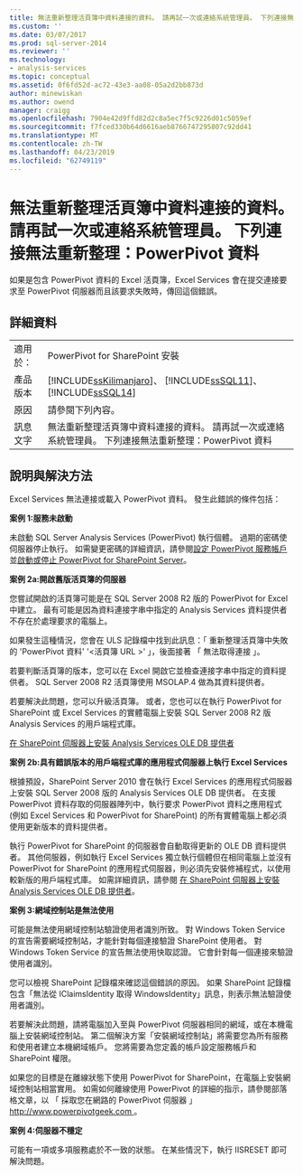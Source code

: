 ```yaml
---
title: 無法重新整理活頁簿中資料連接的資料。 請再試一次或連絡系統管理員。 下列連接無法重新整理：PowerPivot Data | Microsoft Docs
ms.custom: ''
ms.date: 03/07/2017
ms.prod: sql-server-2014
ms.reviewer: ''
ms.technology:
- analysis-services
ms.topic: conceptual
ms.assetid: 0f6fd52d-ac72-43e3-aa08-05a2d2bb873d
author: minewiskan
ms.author: owend
manager: craigg
ms.openlocfilehash: 7904e42d9ffd82d2c8a5ec7f5c9226d01c5059ef
ms.sourcegitcommit: f7fced330b64d6616aeb8766747295807c92dd41
ms.translationtype: MT
ms.contentlocale: zh-TW
ms.lasthandoff: 04/23/2019
ms.locfileid: "62749119"
---
```

# <a name="unable-to-refresh-data-for-a-data-connection-in-the-workbook-try-again-or-contact-your-system-administrator-the-following-connections-failed-to-refresh-powerpivot-data"></a>無法重新整理活頁簿中資料連接的資料。 請再試一次或連絡系統管理員。 下列連接無法重新整理：PowerPivot 資料
  如果是包含 PowerPivot 資料的 Excel 活頁簿，Excel Services 會在提交連接要求至 PowerPivot 伺服器而且該要求失敗時，傳回這個錯誤。  
  
## <a name="details"></a>詳細資料  
  
|||  
|-|-|  
|適用於：|PowerPivot for SharePoint 安裝|  
|產品版本|[!INCLUDE[ssKilimanjaro](../../includes/sskilimanjaro-md.md)]、 [!INCLUDE[ssSQL11](../../includes/sssql11-md.md)]、 [!INCLUDE[ssSQL14](../../includes/sssql14-md.md)]|  
|原因|請參閱下列內容。|  
|訊息文字|無法重新整理活頁簿中資料連接的資料。 請再試一次或連絡系統管理員。 下列連接無法重新整理：PowerPivot 資料|  
  
## <a name="explanation-and-resolution"></a>說明與解決方法  
 Excel Services 無法連接或載入 PowerPivot 資料。 發生此錯誤的條件包括：  
  
 **案例 1:服務未啟動**  
  
 未啟動 SQL Server Analysis Services (PowerPivot) 執行個體。 過期的密碼使伺服器停止執行。 如需變更密碼的詳細資訊，請參閱[設定 PowerPivot 服務帳戶](configure-power-pivot-service-accounts.md)並[啟動或停止 PowerPivot for SharePoint Server](start-or-stop-a-power-pivot-for-sharepoint-server.md)。  
  
 **案例 2a:開啟舊版活頁簿的伺服器**  
  
 您嘗試開啟的活頁簿可能是在 SQL Server 2008 R2 版的 PowerPivot for Excel 中建立。 最有可能是因為資料連接字串中指定的 Analysis Services 資料提供者不存在於處理要求的電腦上。  
  
 如果發生這種情況，您會在 ULS 記錄檔中找到此訊息：「 重新整理活頁簿中失敗的 'PowerPivot 資料' '\<活頁簿 URL >' 」，後面接著 「 無法取得連接 」。  
  
 若要判斷活頁簿的版本，您可以在 Excel 開啟它並檢查連接字串中指定的資料提供者。 SQL Server 2008 R2 活頁簿使用 MSOLAP.4 做為其資料提供者。  
  
 若要解決此問題，您可以升級活頁簿。 或者，您也可以在執行 PowerPivot for SharePoint 或 Excel Services 的實體電腦上安裝 SQL Server 2008 R2 版 Analysis Services 的用戶端程式庫。  
  
 [在 SharePoint 伺服器上安裝 Analysis Services OLE DB 提供者](../../sql-server/install/install-the-analysis-services-ole-db-provider-on-sharepoint-servers.md)  
  
 **案例 2b:具有錯誤版本的用戶端程式庫的應用程式伺服器上執行 Excel Services**  
  
 根據預設，SharePoint Server 2010 會在執行 Excel Services 的應用程式伺服器上安裝 SQL Server 2008 版的 Analysis Services OLE DB 提供者。 在支援 PowerPivot 資料存取的伺服器陣列中，執行要求 PowerPivot 資料之應用程式 (例如 Excel Services 和 PowerPivot for SharePoint) 的所有實體電腦上都必須使用更新版本的資料提供者。  
  
 執行 PowerPivot for SharePoint 的伺服器會自動取得更新的 OLE DB 資料提供者。 其他伺服器，例如執行 Excel Services 獨立執行個體但在相同電腦上並沒有 PowerPivot for SharePoint 的應用程式伺服器，則必須先安裝修補程式，以使用較新版的用戶端程式庫。 如需詳細資訊，請參閱 [在 SharePoint 伺服器上安裝 Analysis Services OLE DB 提供者](../../sql-server/install/install-the-analysis-services-ole-db-provider-on-sharepoint-servers.md)。  
  
 **案例 3:網域控制站是無法使用**  
  
 可能是無法使用網域控制站驗證使用者識別所致。 對 Windows Token Service 的宣告需要網域控制站，才能針對每個連接驗證 SharePoint 使用者。 對 Windows Token Service 的宣告無法使用快取認證。 它會針對每一個連接來驗證使用者識別。  
  
 您可以檢視 SharePoint 記錄檔來確認這個錯誤的原因。 如果 SharePoint 記錄檔包含「無法從 IClaimsIdentity 取得 WindowsIdentity」訊息，則表示無法驗證使用者識別。  
  
 若要解決此問題，請將電腦加入至與 PowerPivot 伺服器相同的網域，或在本機電腦上安裝網域控制站。 第二個解決方案「安裝網域控制站」將需要您為所有服務和使用者建立本機網域帳戶。 您將需要為您定義的帳戶設定服務帳戶和 SharePoint 權限。  
  
 如果您的目標是在離線狀態下使用 PowerPivot for SharePoint，在電腦上安裝網域控制站相當實用。 如需如何離線使用 PowerPivot 的詳細的指示，請參閱部落格文章，以 「 採取您在網路的 PowerPivot 伺服器 」 [ http://www.powerpivotgeek.com ](https://go.microsoft.com/fwlink/?LinkId=184241)。  
  
 **案例 4:伺服器不穩定**  
  
 可能有一項或多項服務處於不一致的狀態。 在某些情況下，執行 IISRESET 即可解決問題。  
  
  
